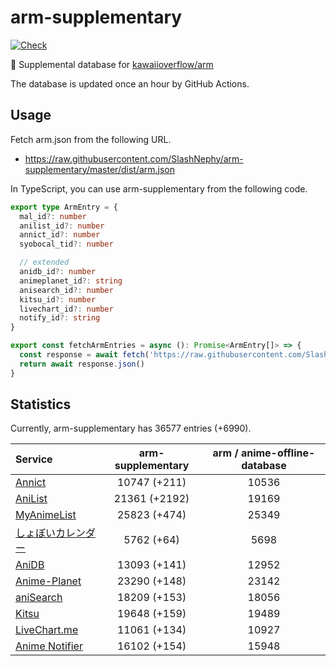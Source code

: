 # arm-supplementary

[![Check](https://github.com/SlashNephy/arm-supplementary/actions/workflows/check-node.yml/badge.svg)](https://github.com/SlashNephy/arm-supplementary/actions/workflows/check-node.yml)

💊 Supplemental database for [kawaiioverflow/arm](https://github.com/kawaiioverflow/arm)

The database is updated once an hour by GitHub Actions.

## Usage

Fetch arm.json from the following URL.

- https://raw.githubusercontent.com/SlashNephy/arm-supplementary/master/dist/arm.json

In TypeScript, you can use arm-supplementary from the following code.

```TypeScript
export type ArmEntry = {
  mal_id?: number
  anilist_id?: number
  annict_id?: number
  syobocal_tid?: number

  // extended
  anidb_id?: number
  animeplanet_id?: string
  anisearch_id?: number
  kitsu_id?: number
  livechart_id?: number
  notify_id?: string
}

export const fetchArmEntries = async (): Promise<ArmEntry[]> => {
  const response = await fetch('https://raw.githubusercontent.com/SlashNephy/arm-supplementary/master/dist/arm.json')
  return await response.json()
}
```

## Statistics

Currently, arm-supplementary has 36577 entries (+6990).

| Service                                     | arm-supplementary | arm / anime-offline-database |
| :------------------------------------------ | :---------------: | :--------------------------: |
| [Annict](https://annict.com)                |   10747 (+211)    |            10536             |
| [AniList](https://anilist.co)               |   21361 (+2192)   |            19169             |
| [MyAnimeList](https://myanimelist.net)      |   25823 (+474)    |            25349             |
| [しょぼいカレンダー](https://cal.syoboi.jp) |    5762 (+64)     |             5698             |
| [AniDB](https://anidb.net)                  |   13093 (+141)    |            12952             |
| [Anime-Planet](https://anime-planet.com)    |   23290 (+148)    |            23142             |
| [aniSearch](https://anisearch.com)          |   18209 (+153)    |            18056             |
| [Kitsu](https://kitsu.io)                   |   19648 (+159)    |            19489             |
| [LiveChart.me](https://livechart.me)        |   11061 (+134)    |            10927             |
| [Anime Notifier](https://notify.moe)        |   16102 (+154)    |            15948             |
